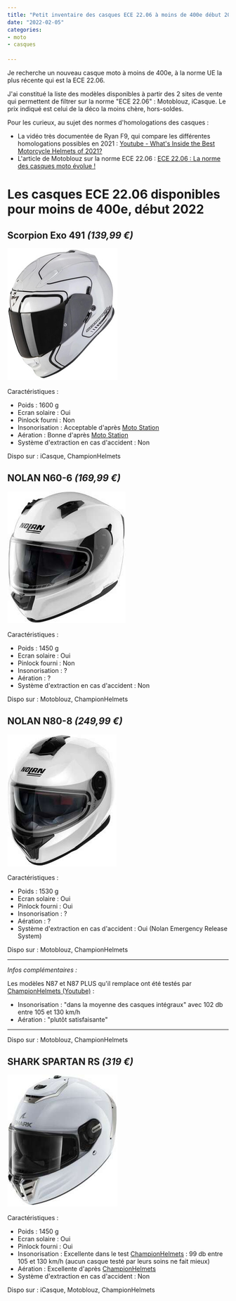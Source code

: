 ```yaml
---
title: "Petit inventaire des casques ECE 22.06 à moins de 400e début 2022"
date: "2022-02-05"
categories:
- moto
- casques

---
```


Je recherche un nouveau casque moto à moins de 400e, à la norme UE la plus récente qui est la ECE 22.06.

J'ai constitué la liste des modèles disponibles à partir des 2 sites de vente qui permettent de filtrer sur la norme "ECE 22.06" : Motoblouz, iCasque.
Le prix indiqué est celui de la déco la moins chère, hors-soldes.

Pour les curieux, au sujet des normes d'homologations des casques :

- La vidéo très documentée de Ryan F9, qui compare les différentes homologations possibles en 2021 :
[Youtube - What's Inside the Best Motorcycle Helmets of 2021?](https://www.youtube.com/watch?v=9d8MALEJCHg)
- L'article de Motoblouz sur la norme ECE 22.06 : [ECE 22.06 : La norme des casques moto évolue !](https://www.motoblouz.com/enjoytheride/actualites/19243-ece-22-06-casques-moto-2020-06-19)





# Les casques ECE 22.06 disponibles pour moins de 400e, début 2022


## Scorpion Exo 491 *(139,99 €)*

![scorpion_exo-491_west-white-black.jpg](scorpion_exo-491_west-white-black.jpg)

Caractéristiques :

- Poids : 1600 g
- Ecran solaire : Oui
- Pinlock fourni : Non
- Insonorisation : Acceptable d'après [Moto Station](https://moto-station.com/moto-revue/test-equipement/test-casque-scorpion-exo-520-air-abordable-et-resistant/513273)
- Aération : Bonne d'après [Moto Station](https://moto-station.com/moto-revue/test-equipement/test-casque-scorpion-exo-520-air-abordable-et-resistant/513273)
- Système d'extraction en cas d'accident : Non


Dispo sur : iCasque, ChampionHelmets



## NOLAN N60-6 *(169,99 €)*

![nolan_n60-6_special.jpg](nolan_n60-6_special.jpg)

Caractéristiques :

- Poids :  1450 g
- Ecran solaire : Oui
- Pinlock fourni : Non
- Insonorisation : ?
- Aération : ?
- Système d'extraction en cas d'accident : Non

Dispo sur : Motoblouz, ChampionHelmets


## NOLAN N80-8 *(249,99 €)*

![nolan_n80-8_special-ncom.jpg](nolan_n80-8_special-ncom.jpg)

Caractéristiques :

- Poids :  1530 g
- Ecran solaire : Oui
- Pinlock fourni : Oui
- Insonorisation : ?
- Aération : ?
- Système d'extraction en cas d'accident : Oui (Nolan Emergency Release System)

Dispo sur : Motoblouz, ChampionHelmets

---

_Infos complémentaires :_

Les modèles N87 et N87 PLUS qu'il remplace ont été testés par [ChampionHelmets (Youtube)](https://www.youtube.com/watch?v=NLx_NERjmS0) :

- Insonorisation : "dans la moyenne des casques intégraux" avec 102 db entre 105 et 130 km/h
- Aération : "plutôt satisfaisante"

---

Dispo sur : Motoblouz, ChampionHelmets


## SHARK SPARTAN RS *(319 €)*

![shark_spartan_rs-blank.jpg](shark_spartan_rs-blank.jpg)

Caractéristiques :

- Poids :  1450 g
- Ecran solaire : Oui
- Pinlock fourni : Oui
- Insonorisation : Excellente dans le test [ChampionHelmets](https://www.championhelmets.com/fr/magazine/post/shark-spartan-rs-carbon-skin-review-et-essai-routier) : 99 db entre 105 et 130 km/h (aucun casque testé par leurs soins ne fait mieux)
- Aération : Excellente d'après [ChampionHelmets](https://www.championhelmets.com/fr/magazine/post/shark-spartan-rs-carbon-skin-review-et-essai-routier)
- Système d'extraction en cas d'accident : Non

Dispo sur : iCasque, Motoblouz, ChampionHelmets


